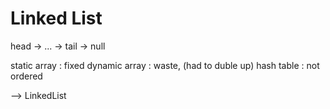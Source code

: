 # Linked List

head -> ... -> tail -> null

static array : fixed
dynamic array : waste, (had to duble up)
hash table : not ordered

--> LinkedList
